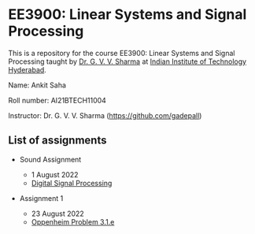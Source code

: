 # EE3900: Linear Systems and Signal Processing
This is a repository for the course EE3900: Linear Systems and Signal Processing taught by [Dr. G. V. V. Sharma](https://www.iith.ac.in/~gadepall/) at [Indian Institute of Technology Hyderabad](https://iith.ac.in/).

Name: Ankit Saha

Roll number: AI21BTECH11004

Instructor: Dr. G. V. V. Sharma (https://github.com/gadepall)

## List of assignments
- Sound Assignment
  - 1 August 2022
  - [Digital Signal Processing](https://github.com/gadepall/EE3900-2022/blob/main/filter/main.pdf)

- Assignment 1
  - 23 August 2022
  - [Oppenheim Problem 3.1.e](https://research.iaun.ac.ir/pd/naghsh/pdfs/UploadFile_2230.pdf#page=150)
